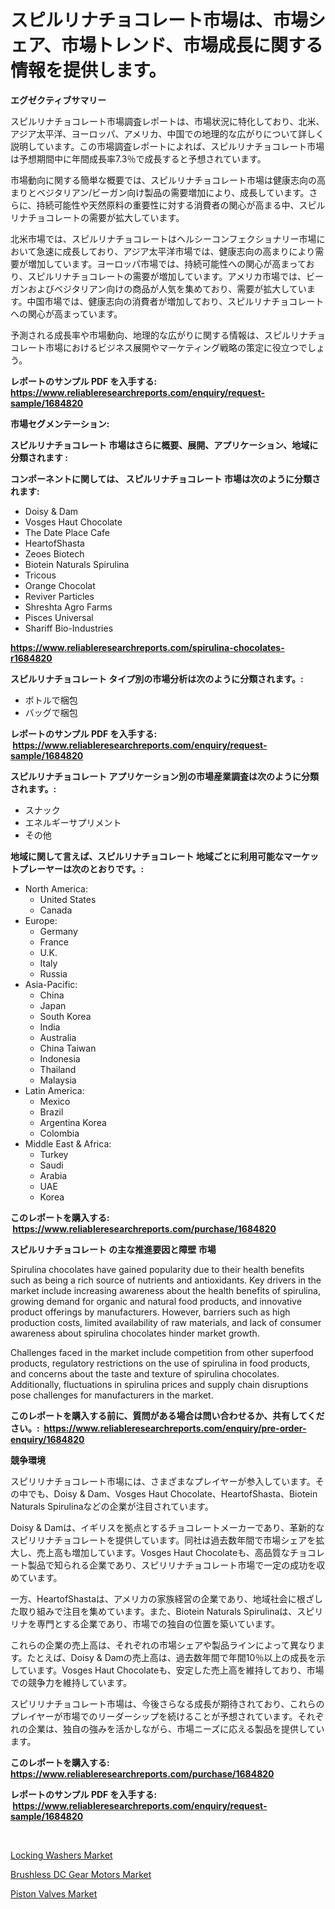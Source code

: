 <p><h1>スピルリナチョコレート市場は、市場シェア、市場トレンド、市場成長に関する情報を提供します。</h1></p><p><strong>エグゼクティブサマリー</strong></p>
<p><p>スピルリナチョコレート市場調査レポートは、市場状況に特化しており、北米、アジア太平洋、ヨーロッパ、アメリカ、中国での地理的な広がりについて詳しく説明しています。この市場調査レポートによれば、スピルリナチョコレート市場は予想期間中に年間成長率7.3％で成長すると予想されています。</p><p>市場動向に関する簡単な概要では、スピルリナチョコレート市場は健康志向の高まりとベジタリアン/ビーガン向け製品の需要増加により、成長しています。さらに、持続可能性や天然原料の重要性に対する消費者の関心が高まる中、スピルリナチョコレートの需要が拡大しています。</p><p>北米市場では、スピルリナチョコレートはヘルシーコンフェクショナリー市場において急速に成長しており、アジア太平洋市場では、健康志向の高まりにより需要が増加しています。ヨーロッパ市場では、持続可能性への関心が高まっており、スピルリナチョコレートの需要が増加しています。アメリカ市場では、ビーガンおよびベジタリアン向けの商品が人気を集めており、需要が拡大しています。中国市場では、健康志向の消費者が増加しており、スピルリナチョコレートへの関心が高まっています。</p><p>予測される成長率や市場動向、地理的な広がりに関する情報は、スピルリナチョコレート市場におけるビジネス展開やマーケティング戦略の策定に役立つでしょう。</p></p>
<p><strong>レポートのサンプル PDF を入手する: <a href="https://www.reliableresearchreports.com/enquiry/request-sample/1684820">https://www.reliableresearchreports.com/enquiry/request-sample/1684820</a></strong></p>
<p><strong>市場セグメンテーション:</strong></p>
<p><strong> スピルリナチョコレート 市場はさらに概要、展開、アプリケーション、地域に分類されます :</strong></p>
<p><strong>コンポーネントに関しては、 スピルリナチョコレート 市場は次のように分類されます: &nbsp;</strong></p>
<p><ul><li>Doisy & Dam</li><li>Vosges Haut Chocolate</li><li>The Date Place Cafe</li><li>HeartofShasta</li><li>Zeoes Biotech</li><li>Biotein Naturals Spirulina</li><li>Tricous</li><li>Orange Chocolat</li><li>Reviver Particles</li><li>Shreshta Agro Farms</li><li>Pisces Universal</li><li>Shariff Bio-Industries</li></ul></p>
<p><strong><a href="https://www.reliableresearchreports.com/spirulina-chocolates-r1684820">https://www.reliableresearchreports.com/spirulina-chocolates-r1684820</a></strong></p>
<p><strong> スピルリナチョコレート タイプ別の市場分析は次のように分類されます。:</strong></p>
<p><ul><li>ボトルで梱包</li><li>バッグで梱包</li></ul></p>
<p><strong>レポートのサンプル PDF を入手する: &nbsp;<a href="https://www.reliableresearchreports.com/enquiry/request-sample/1684820">https://www.reliableresearchreports.com/enquiry/request-sample/1684820</a></strong></p>
<p><strong> スピルリナチョコレート アプリケーション別の市場産業調査は次のように分類されます。:</strong></p>
<p><ul><li>スナック</li><li>エネルギーサプリメント</li><li>その他</li></ul></p>
<p><strong>地域に関して言えば、スピルリナチョコレート 地域ごとに利用可能なマーケットプレーヤーは次のとおりです。:</strong></p>
<p><ul>
    <li>
        North America:
        <ul>
            <li>United States</li>
            <li>Canada</li>
        </ul>
    </li>
    <li>
        Europe:
        <ul>
            <li>Germany</li>
            <li>France</li>
            <li>U.K.</li>
            <li>Italy</li>
            <li>Russia</li>
        </ul>
    </li>
    <li>
        Asia-Pacific:
        <ul>
            <li>China</li>
            <li>Japan</li>
            <li>South Korea</li>
            <li>India</li>
            <li>Australia</li>
            <li>China Taiwan</li>
            <li>Indonesia</li>
            <li>Thailand</li>
            <li>Malaysia</li>
        </ul>
    </li>
    <li>
        Latin America:
        <ul>
            <li>Mexico</li>
            <li>Brazil</li>
            <li>Argentina Korea</li>
            <li>Colombia</li>
        </ul>
    </li>
    <li>
        Middle East & Africa:
        <ul>
            <li>Turkey</li>
            <li>Saudi</li>
            <li>Arabia</li>
            <li>UAE</li>
            <li>Korea</li>
        </ul>
    </li>
    </ul></p>
<p><strong>このレポートを購入する: &nbsp;<a href="https://www.reliableresearchreports.com/purchase/1684820">https://www.reliableresearchreports.com/purchase/1684820</a></strong></p>
<p><strong>スピルリナチョコレート の主な推進要因と障壁 市場</strong></p>
<p><p>Spirulina chocolates have gained popularity due to their health benefits such as being a rich source of nutrients and antioxidants. Key drivers in the market include increasing awareness about the health benefits of spirulina, growing demand for organic and natural food products, and innovative product offerings by manufacturers. However, barriers such as high production costs, limited availability of raw materials, and lack of consumer awareness about spirulina chocolates hinder market growth. </p><p>Challenges faced in the market include competition from other superfood products, regulatory restrictions on the use of spirulina in food products, and concerns about the taste and texture of spirulina chocolates. Additionally, fluctuations in spirulina prices and supply chain disruptions pose challenges for manufacturers in the market.</p></p>
<p><strong>このレポートを購入する前に、質問がある場合は問い合わせるか、共有してください。:&nbsp; <a href="https://www.reliableresearchreports.com/enquiry/pre-order-enquiry/1684820">https://www.reliableresearchreports.com/enquiry/pre-order-enquiry/1684820</a></strong></p>
<p><strong>競争環境</strong></p>
<p><p>スピリリナチョコレート市場には、さまざまなプレイヤーが参入しています。その中でも、Doisy & Dam、Vosges Haut Chocolate、HeartofShasta、Biotein Naturals Spirulinaなどの企業が注目されています。</p><p>Doisy & Damは、イギリスを拠点とするチョコレートメーカーであり、革新的なスピリリナチョコレートを提供しています。同社は過去数年間で市場シェアを拡大し、売上高も増加しています。Vosges Haut Chocolateも、高品質なチョコレート製品で知られる企業であり、スピリリナチョコレート市場で一定の成功を収めています。</p><p>一方、HeartofShastaは、アメリカの家族経営の企業であり、地域社会に根ざした取り組みで注目を集めています。また、Biotein Naturals Spirulinaは、スピリリナを専門とする企業であり、市場での独自の位置を築いています。</p><p>これらの企業の売上高は、それぞれの市場シェアや製品ラインによって異なります。たとえば、Doisy & Damの売上高は、過去数年間で年間10％以上の成長を示しています。Vosges Haut Chocolateも、安定した売上高を維持しており、市場での競争力を維持しています。</p><p>スピリリナチョコレート市場は、今後さらなる成長が期待されており、これらのプレイヤーが市場でのリーダーシップを続けることが予想されています。それぞれの企業は、独自の強みを活かしながら、市場ニーズに応える製品を提供しています。</p></p>
<p><strong>このレポートを購入する: &nbsp; <a href="https://www.reliableresearchreports.com/purchase/1684820">https://www.reliableresearchreports.com/purchase/1684820</a></strong></p>
<p><strong>レポートのサンプル PDF を入手する: &nbsp;<a href="https://www.reliableresearchreports.com/enquiry/request-sample/1684820">https://www.reliableresearchreports.com/enquiry/request-sample/1684820</a></strong><strong></strong></p>
<p>&nbsp;</p>
<p><p><a href="https://github.com/mauripalmi/Market-Research-Report-List-3/blob/main/locking-washers-market.md">Locking Washers Market</a></p><p><a href="https://github.com/nicoletavirag/Market-Research-Report-List-3/blob/main/brushless-dc-gear-motors-market.md">Brushless DC Gear Motors Market</a></p><p><a href="https://github.com/gulaimolin/Market-Research-Report-List-4/blob/main/piston-valves-market.md">Piston Valves Market</a></p></p>